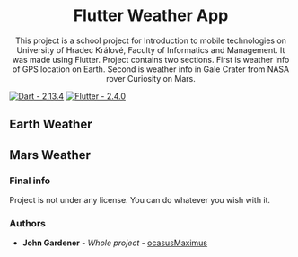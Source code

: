 <h1 align="center"> Flutter Weather App </h1>

<p align="center">This project is a school project for 
Introduction to mobile technologies on University of Hradec Králové, Faculty of Informatics and Management. It was made using Flutter. 
Project contains two sections. First is weather info of GPS location on Earth. Second is weather info in Gale Crater from NASA rover Curiosity on Mars.</p>

[![Dart  - 2.13.4](https://img.shields.io/badge/Dart_-2.13.4-blue?style=for-the-badge&logo=dart)](https://dart.dev/)
[![Flutter - 2.4.0](https://img.shields.io/badge/Flutter-2.4.0-blue?style=for-the-badge&logo=flutter)](https://flutter.dev/)

## Earth Weather


## Mars Weather

### Final info

Project is not under any license. You can do whatever you wish with it.


### Authors

* **John Gardener** - *Whole project* - [ocasusMaximus](https://github.com/ocasusMaximus)
